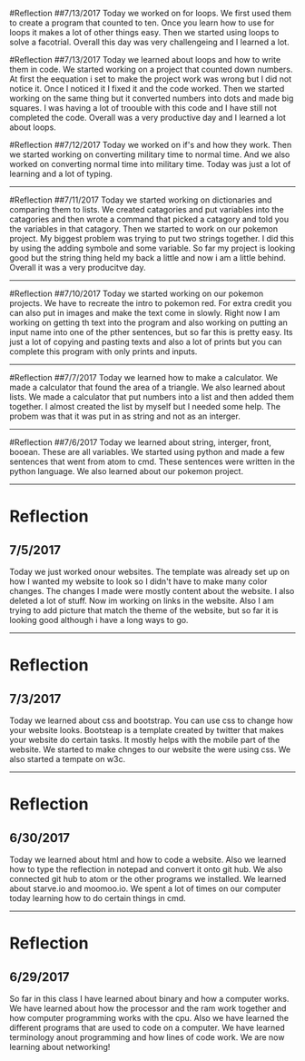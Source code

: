  #Reflection
 ##7/13/2017
Today we worked on for loops. We first used them to create a program that counted to ten. Once you learn how to use for loops it makes a lot of other things easy. Then we started using loops to solve a facotrial. Overall this day was very challengeing and I learned a lot.

 #Reflection
 ##7/13/2017
Today we learned about loops and how to write them in code. We started working on a project that counted down numbers. At first the eequation i set to make the project work was wrong but I did not notice it. Once I noticed it I fixed it and the code worked. Then we started working on the same thing but it converted numbers into dots and made big squares. I was having a lot of troouble with this code and I have still not completed the code. Overall was a very productive day and I learned a lot about loops.

 #Reflection
 ##7/12/2017
Today we worked on if's and how they work. Then we started working on converting military time to normal time. And we also worked on converting normal time into military time. Today was just a lot of learning and a lot of typing.


---

 #Reflection
 ##7/11/2017
Today we started working on dictionaries and comparing them to lists. We created catagories and put variables into the catagories and then wrote a command that picked a catagory and told you the variables in that catagory. Then we started to work on our pokemon project. My biggest problem was trying to put two strings together. I did this by using the adding symbole and some variable. So far my project is looking good but the string thing held my back a little and now i am a little behind. Overall it was a very producitve day.

---

 #Reflection
 ##7/10/2017
Today we started working on our pokemon projects. We have to recreate the intro to pokemon red. For extra credit you can also put in images and make the text come in slowly. Right now I am working on getting th text into the program and also working on putting an input name into one of the pther sentences, but so far this is pretty easy. Its just a lot of copying and pasting texts and also a lot of prints but  you can complete this program with only prints and inputs.

---

 #Reflection
 ##7/7/2017
Today we learned how to make a calculator. We made a calculator that found the area of a triangle. We also learned about lists. We made a calculator that put numbers into a list and then added them together. I almost created the list by myself but I needed some help. The probem was that it was put in as string and not as an interger.

---

 #Reflection
 ##7/6/2017
Today we learned about string, interger, front, booean. These are all variables. We started using python and made a few sentences that went from atom to cmd. These sentences were written in the python language. We also learned about our pokemon project.

---

 # Reflection
 ## 7/5/2017
Today we just worked onour websites. The template was already set up on how I wanted my website to look so I didn't have to make many color changes. The changes I made were mostly content about the website. I also deleted a lot of stuff. Now im working on links in the website. Also I am trying to add picture that match the theme of the website, but so far it is looking good although i have a long ways to go.

---

 # Reflection
 ## 7/3/2017

Today we learned about css and bootstrap. You can use css to change how your website looks. Bootsteap is a template created by twitter that makes your website do certain tasks. It mostly helps with the mobile part of the website. We started to make chnges to our website the were using css. We also started a tempate on w3c.

---

 # Reflection
 ## 6/30/2017
Today we learned about html and how to code a website. Also we learned how to type the reflection in notepad and convert it onto git hub. We also connected git hub to atom or the other programs we installed. We learned about starve.io and moomoo.io. We spent a lot of times on our computer today learning how to do certain things in cmd.

---

 # Reflection
 ## 6/29/2017
So far in this class I have learned about binary and how a computer works. We have learned about how the processor and the ram work together and how computer programming works with the cpu. Also we have learned the different programs that are used to code on a computer. We have learned terminology anout programming and how lines of code work. We are now learning about networking!
